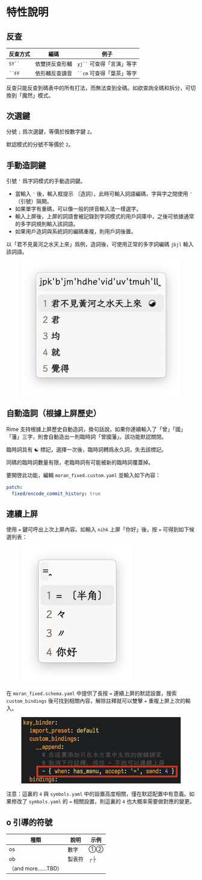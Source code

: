 # 特性說明

## 反查

| 反查方式     | 編碼      | 例子                 |
| -------- | ------- | ------------------ |
| ` SY`` ` | 依雙拼反查形輔 | ` yj`` ` 可查得「言演」等字 |
| ` ``FF ` | 依形輔反查讀音 | ` ``cm ` 可查得「葉茶」等字 |

反查只能反查到碼表中的所有打法，而無法查到全碼。如欲查詢全碼和拆分，可切換到「魔然」模式。

## 次選鍵

分號 `;` 爲次選鍵，等價於按數字鍵 `2`。

[//]: # ({% hint style="info" %})
默認模式的分號不等價於 `2`。

[//]: # ({% endhint %})

## 手動造詞鍵

引號 `'` 爲字詞模式的手動造詞鍵。

* 當輸入 `'` 後，輸入框提示 〔造詞〕，此時可輸入詞語編碼，字與字之間使用 `'` （引號）隔開。️
* 如果單字有重碼，可以像一般的拼音輸入法一樣選字。
* 輸入上屏後，上屏的詞語會被記錄到字詞模式的用戶詞庫中，之後可依據通常的多字詞規則輸入該詞語。
* 如果用戶造詞與系統詞的編碼重複，則用戶詞後置。

以「君不見黃河之水天上來」爲例，造詞後，可使用正常的多字詞編碼 `jbjl` 輸入該詞語。

<figure><img src="../../.gitbook/assets/image (84).png" alt=""><figcaption></figcaption></figure>

## 自動造詞（根據上屏歷史）

Rime 支持根據上屏歷史自動造詞，換句話說，如果你連續輸入了「曾」「國」「藩」三字，則會自動造出一則臨時詞「曾國藩」。該功能默認關閉。

[//]: # ({% hint style="info" %})
臨時詞具有 ☯️ 標記，選擇一次後，臨時詞轉爲永久詞，失去該標記。

同碼的臨時詞數量有限，老臨時詞有可能被新的臨時詞覆蓋掉。

[//]: # ({% endhint %})

要開啓此功能，編輯 `moran_fixed.custom.yaml` 並輸入如下內容：

```yaml
patch:
  fixed/encode_commit_history: true
```

## 連續上屏

使用 `=` 鍵可呼出上次上屏內容。如輸入 `nihk` 上屏「你好」後，按 `=` 可得到如下候選列表：

<figure><img src="../../.gitbook/assets/image (85).png" alt=""><figcaption></figcaption></figure>

在 `moran_fixed.schema.yaml` 中提供了長按 `=` 連續上屏的默認設置，搜索 `custom_bindings` 後可找到相關內容，解除註釋就可以雙擊 `=` 重複上屏上次的輸入。

<figure><img src="../../.gitbook/assets/image (89).png" alt=""><figcaption></figcaption></figure>

注意：這裏的 `4` 與 `symbols.yaml` 中的設置高度相關，僅在默認配置中有意義。如果修改了 `symbols.yaml` 的 `=` 相關設置，則這裏的 `4` 也大概率需要做對應的變更。

## o 引導的符號

| 種類              | 說明  | 示例 |
| --------------- | --- | -- |
| os              | 數字  | ①② |
| ob              | 製表符 | ┌├ |
| （and more……TBD） |     |    |

